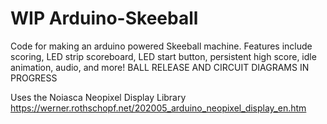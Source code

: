 # WIP Arduino-Skeeball
Code for making an arduino powered Skeeball machine. Features include scoring, LED strip scoreboard, LED start button, persistent high score, idle animation, audio, and more!
BALL RELEASE AND CIRCUIT DIAGRAMS IN PROGRESS

Uses the Noiasca Neopixel Display Library https://werner.rothschopf.net/202005_arduino_neopixel_display_en.htm

